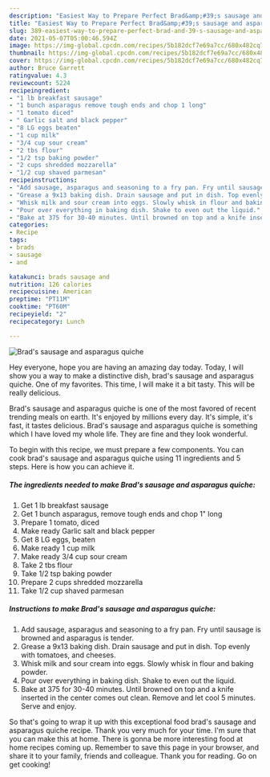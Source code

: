 ```yaml
---
description: "Easiest Way to Prepare Perfect Brad&amp;#39;s sausage and asparagus quiche"
title: "Easiest Way to Prepare Perfect Brad&amp;#39;s sausage and asparagus quiche"
slug: 389-easiest-way-to-prepare-perfect-brad-and-39-s-sausage-and-asparagus-quiche
date: 2021-05-07T05:00:46.594Z
image: https://img-global.cpcdn.com/recipes/5b182dcf7e69a7cc/680x482cq70/brads-sausage-and-asparagus-quiche-recipe-main-photo.jpg
thumbnail: https://img-global.cpcdn.com/recipes/5b182dcf7e69a7cc/680x482cq70/brads-sausage-and-asparagus-quiche-recipe-main-photo.jpg
cover: https://img-global.cpcdn.com/recipes/5b182dcf7e69a7cc/680x482cq70/brads-sausage-and-asparagus-quiche-recipe-main-photo.jpg
author: Bruce Garrett
ratingvalue: 4.3
reviewcount: 5224
recipeingredient:
- "1 lb breakfast sausage"
- "1 bunch asparagus remove tough ends and chop 1 long"
- "1 tomato diced"
- " Garlic salt and black pepper"
- "8 LG eggs beaten"
- "1 cup milk"
- "3/4 cup sour cream"
- "2 tbs flour"
- "1/2 tsp baking powder"
- "2 cups shredded mozzarella"
- "1/2 cup shaved parmesan"
recipeinstructions:
- "Add sausage, asparagus and seasoning to a fry pan. Fry until sausage is browned and asparagus is tender."
- "Grease a 9x13 baking dish. Drain sausage and put in dish. Top evenly with tomatoes, and cheeses."
- "Whisk milk and sour cream into eggs. Slowly whisk in flour and baking powder."
- "Pour over everything in baking dish. Shake to even out the liquid."
- "Bake at 375 for 30-40 minutes. Until browned on top and a knife inserted in the center comes out clean. Remove and let cool 5 minutes. Serve and enjoy."
categories:
- Recipe
tags:
- brads
- sausage
- and

katakunci: brads sausage and 
nutrition: 126 calories
recipecuisine: American
preptime: "PT11M"
cooktime: "PT60M"
recipeyield: "2"
recipecategory: Lunch

---
```



![Brad&#39;s sausage and asparagus quiche](https://img-global.cpcdn.com/recipes/5b182dcf7e69a7cc/680x482cq70/brads-sausage-and-asparagus-quiche-recipe-main-photo.jpg)

Hey everyone, hope you are having an amazing day today. Today, I will show you a way to make a distinctive dish, brad&#39;s sausage and asparagus quiche. One of my favorites. This time, I will make it a bit tasty. This will be really delicious.

Brad&#39;s sausage and asparagus quiche is one of the most favored of recent trending meals on earth. It's enjoyed by millions every day. It's simple, it's fast, it tastes delicious. Brad&#39;s sausage and asparagus quiche is something which I have loved my whole life. They are fine and they look wonderful.




To begin with this recipe, we must prepare a few components. You can cook brad&#39;s sausage and asparagus quiche using 11 ingredients and 5 steps. Here is how you can achieve it.

<!--inarticleads1-->

##### The ingredients needed to make Brad&#39;s sausage and asparagus quiche:

1. Get 1 lb breakfast sausage
1. Get 1 bunch asparagus, remove tough ends and chop 1&#34; long
1. Prepare 1 tomato, diced
1. Make ready  Garlic salt and black pepper
1. Get 8 LG eggs, beaten
1. Make ready 1 cup milk
1. Make ready 3/4 cup sour cream
1. Take 2 tbs flour
1. Take 1/2 tsp baking powder
1. Prepare 2 cups shredded mozzarella
1. Take 1/2 cup shaved parmesan




<!--inarticleads2-->

##### Instructions to make Brad&#39;s sausage and asparagus quiche:

1. Add sausage, asparagus and seasoning to a fry pan. Fry until sausage is browned and asparagus is tender.
1. Grease a 9x13 baking dish. Drain sausage and put in dish. Top evenly with tomatoes, and cheeses.
1. Whisk milk and sour cream into eggs. Slowly whisk in flour and baking powder.
1. Pour over everything in baking dish. Shake to even out the liquid.
1. Bake at 375 for 30-40 minutes. Until browned on top and a knife inserted in the center comes out clean. Remove and let cool 5 minutes. Serve and enjoy.




So that's going to wrap it up with this exceptional food brad&#39;s sausage and asparagus quiche recipe. Thank you very much for your time. I'm sure that you can make this at home. There is gonna be more interesting food at home recipes coming up. Remember to save this page in your browser, and share it to your family, friends and colleague. Thank you for reading. Go on get cooking!
